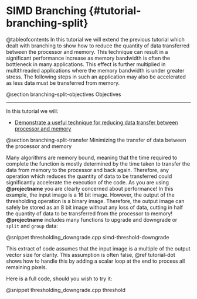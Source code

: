 SIMD Branching {#tutorial-branching-split}
=========

@tableofcontents
In this tutorial we will extend the previous tutorial which dealt with branching to
show how to reduce the quantity of data transferred between the processor and memory.
This technique can result in a significant performance increase as memory bandwidth
is often the bottleneck in many applications. This effect is further multiplied in
multithreaded applications where the memory bandwidth is under greater stress. 
The following steps in such an application may also be accelerated as less data must be
transferred from memory.

@section branching-split-objectives Objectives

-------------------------------------

In this tutorial we will:
- [Demonstrate a useful technique for reducing data transfer between processor and memory](#branching-split-transfer)

@section branching-split-transfer Minimizing the transfer of data between the processor and memory

Many algorithms are memory bound, meaning that the time required to complete the function is mostly
determined by the time taken to transfer the data from memory to the processor and back again. Therefore,
any operation which reduces the quantity of data to be transferred could significantly accelerate the
execution of the code. As you are using **@projectname** you are clearly concerned about performance!
In this example, the input image is a 16 bit image. However, the output of the thresholding operation
is a binary image. Therefore, the output image can safely be stored as an 8 bit image without any loss
of data, cutting in half the quantity of data to be transferred from the processor to memory!
**@projectname** includes many functions to upgrade and downgrade or `split` and `group` data:

@snippet thresholding_downgrade.cpp simd-threshold-downgrade

This extract of code assumes that the input image is a multiple of the output vector size for clarity.
This assumption is often false, @ref tutorial-dot shows how to handle this
by adding a scalar loop at the end to process all remaining pixels.

Here is a full code, should you wish to try it:

@snippet thresholding_downgrade.cpp threshold

